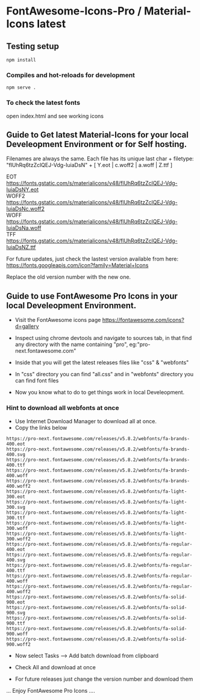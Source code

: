 # FontAwesome-Icons-Pro / Material-Icons latest

## Testing setup
```
npm install
```

### Compiles and hot-reloads for development
```
npm serve .
```
### To check the latest fonts 
open index.html and see working icons

## Guide to Get latest Material-Icons for your local Develeopment Environment or for Self hosting.

Filenames are always the same. Each file has its unique last char + filetype:
"flUhRq6tzZclQEJ-Vdg-IuiaDsN" + [ Y.eot | c.woff2 | a.woff | Z.ttf ]

EOT  
https://fonts.gstatic.com/s/materialicons/v48/flUhRq6tzZclQEJ-Vdg-IuiaDsNY.eot  
WOFF2  
https://fonts.gstatic.com/s/materialicons/v48/flUhRq6tzZclQEJ-Vdg-IuiaDsNc.woff2  
WOFF  
https://fonts.gstatic.com/s/materialicons/v48/flUhRq6tzZclQEJ-Vdg-IuiaDsNa.woff  
TFF  
https://fonts.gstatic.com/s/materialicons/v48/flUhRq6tzZclQEJ-Vdg-IuiaDsNZ.ttf  

For future updates, just check the lastest version available from here:  
https://fonts.googleapis.com/icon?family=Material+Icons

Replace the old version number with the new one.

## Guide to use FontAwesome Pro Icons in your local Develeopment Environment.

- Visit the FontAwesome icons page https://fontawesome.com/icons?d=gallery

- Inspect using chrome devtools and navigate to sources tab, in that find any directory with the name containing "pro", eg:"pro-next.fontawesome.com"

- Inside that you will get the latest releases files like "css" & "webfonts"

- In "css" directory you can find "all.css" and in "webfonts" directory you can find font files

- Now you know what to do to get things work in local Develeopment.

### Hint to download all webfonts at once
- Use Internet Download Manager to download all at once.
- Copy the links below 

```
https://pro-next.fontawesome.com/releases/v5.8.2/webfonts/fa-brands-400.eot
https://pro-next.fontawesome.com/releases/v5.8.2/webfonts/fa-brands-400.svg
https://pro-next.fontawesome.com/releases/v5.8.2/webfonts/fa-brands-400.ttf
https://pro-next.fontawesome.com/releases/v5.8.2/webfonts/fa-brands-400.woff
https://pro-next.fontawesome.com/releases/v5.8.2/webfonts/fa-brands-400.woff2
https://pro-next.fontawesome.com/releases/v5.8.2/webfonts/fa-light-300.eot
https://pro-next.fontawesome.com/releases/v5.8.2/webfonts/fa-light-300.svg
https://pro-next.fontawesome.com/releases/v5.8.2/webfonts/fa-light-300.ttf
https://pro-next.fontawesome.com/releases/v5.8.2/webfonts/fa-light-300.woff
https://pro-next.fontawesome.com/releases/v5.8.2/webfonts/fa-light-300.woff2
https://pro-next.fontawesome.com/releases/v5.8.2/webfonts/fa-regular-400.eot
https://pro-next.fontawesome.com/releases/v5.8.2/webfonts/fa-regular-400.svg
https://pro-next.fontawesome.com/releases/v5.8.2/webfonts/fa-regular-400.ttf
https://pro-next.fontawesome.com/releases/v5.8.2/webfonts/fa-regular-400.woff
https://pro-next.fontawesome.com/releases/v5.8.2/webfonts/fa-regular-400.woff2
https://pro-next.fontawesome.com/releases/v5.8.2/webfonts/fa-solid-900.eot
https://pro-next.fontawesome.com/releases/v5.8.2/webfonts/fa-solid-900.svg
https://pro-next.fontawesome.com/releases/v5.8.2/webfonts/fa-solid-900.ttf
https://pro-next.fontawesome.com/releases/v5.8.2/webfonts/fa-solid-900.woff
https://pro-next.fontawesome.com/releases/v5.8.2/webfonts/fa-solid-900.woff2
```

- Now select Tasks --> Add batch download from clipboard

- Check All and download at once

- For future releases just change the version number and download them

... Enjoy FontAwesome Pro Icons ....

